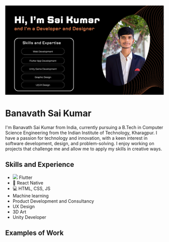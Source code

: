 ![Design and Development](https://github.com/saikumar1601/saikumar1601/blob/main/Home.png)

# Banavath Sai Kumar
I'm Banavath Sai Kumar from India, currently pursuing a B.Tech in Computer Science Engineering from the Indian Institute of Technology, Kharagpur. I have a passion for technology and innovation, with a keen interest in software development, design, and problem-solving. I enjoy working on projects that challenge me and allow me to apply my skills in creative ways.

## Skills and Experience
* <image src="https://github.com/GugulothBhuvan/GugulothBhuvan/blob/main/icons8-flutter-48.png" width="20"> Flutter
* 📱 React Native
* 💻 HTML, CSS, JS
* Machine learning
* Product Development and Consultancy
* UX Design
* 3D Art
* Unity Developer

## Examples of Work
<img src="" width="512" >
